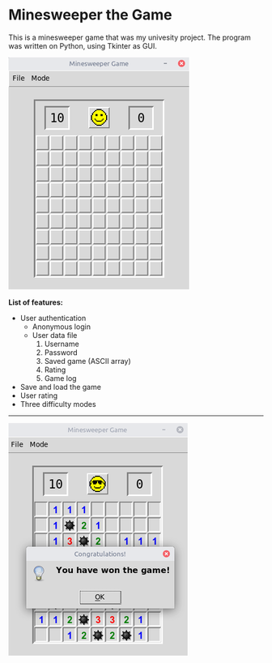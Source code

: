 # Minesweeper the Game

This is a minesweeper game that was my univesity project.
The program was written on Python, using Tkinter as GUI.

![The game interface](screenshot-01.png)

**List of features:**
- User authentication
    - Anonymous login
    - User data file
        1. Username
        2. Password
        3. Saved game (ASCII array)
        4. Rating
        5. Game log
- Save and load the game
- User rating
- Three difficulty modes

---
![Winning message box](screenshot-02.png)
